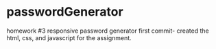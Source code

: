# passwordGenerator
homework #3 responsive password generator 
first commit- created the html, css, and javascript for the assignment.